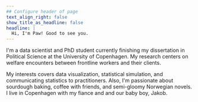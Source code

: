 ```yaml
---
## Configure header of page
text_align_right: false
show_title_as_headline: false
headline: |
  Hi, I'm Paw! Good to see you. 
---
```


<!-- this is a subheadline -->
I'm a data scientist and PhD student currently finishing my dissertation in Political Science at the University of Copenhagen. My research centers on welfare encounters between frontline workers and their clients.  

My interests covers data visualization, statistical simulation, and communicating statistics to practitioners. Also, I'm passionate about sourdough baking, coffee with friends, and semi-gloomy Norwegian novels. I live in Copenhagen with my fiance and and our baby boy, Jakob.    